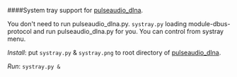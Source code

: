 ####System tray support for [pulseaudio_dlna](https://github.com/masmu/pulseaudio-dlna).

You don't need to run pulseaudio_dlna.py. `systray.py` loading module-dbus-protocol and run pulseaudio_dlna.py for you. You can control from systray menu.

*Install*: put `systray.py` & `systray.png` to root directory of [pulseaudio_dlna](https://github.com/masmu/pulseaudio-dlna).

*Run*: `systray.py &`